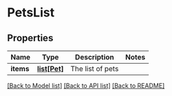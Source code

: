 # PetsList

## Properties
Name | Type | Description | Notes
------------ | ------------- | ------------- | -------------
**items** | [**list[Pet]**](Pet.md) | The list of pets | 

[[Back to Model list]](../README.md#documentation-for-models) [[Back to API list]](../README.md#documentation-for-api-endpoints) [[Back to README]](../README.md)

